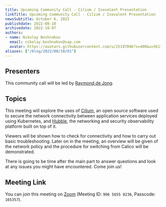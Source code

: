 ```yaml
---
title: Upcoming Community Call - Cilium / Isovalent Presentation
linkTitle: Upcoming Community Call - Cilium / Isovalent Presentation
newsSubtitle: October 6, 2022
publishdate: 2022-08-10
archivedate: 2022-10-07
authors:
- name: Nikolay Boshnakov
  email: nikolay.boshnakov@sap.com
  avatar: https://avatars.githubusercontent.com/u/25197046?s=400&u=56175926393a77892662001f0dca5a439d1e771f&v=4
aliases: ["/blog/2022/08/10/01"]
---
```


## Presenters

This community call will be led by [Raymond de Jong](https://github.com/raymonddejong).

## Topics

This meeting will explore the uses of [Cilium](https://cilium.io/), an open source software used to secure the network connectivity between application services deployed using Kubernetes, and [Hubble](https://github.com/cilium/hubble/blob/master/README.md), the networking and security observability platform built on top of it.

Viewers will be shown how to check for connectivity and how to carry out basic troubleshooting. Later on in the meeting, an overview will be given of the network policy and the procedure for switching from Calico will be demonstrated.

There is going to be time after the main part to answer questions and look at any issues you might have encountered. Come join us!

## Meeting Link

You can join this meeting on [Zoom](https://sap-se.zoom.us/j/99656550236?pwd=bHVucnhXSFRBbm5Cdm9OTnNWb3Y0dz09) (Meeting ID: `996 5655 0236`, 
Passcode: `165357`).